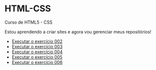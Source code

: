 # HTML-CSS
 Curso de HTML5 - CSS

Estou aprendendo a criar sites e agora vou gerenciar meus repositórios!
<ul>
<li>
<a href="https://alyssonmartins96.github.io/HTML-CSS/ex002/"> Executar o exercício 002</a> </li>
<li>
<a href="https://alyssonmartins96.github.io/HTML-CSS/ex003/"> Executar o exercício 003</a></li>
<li>
<a href="https://alyssonmartins96.github.io/HTML-CSS/ex004/"> Executar o exercício 004</a></li>
<li>
<a href="https://alyssonmartins96.github.io/HTML-CSS/ex005/"> Executar o exercício 005</a></li>
<li>
<a href="https://alyssonmartins96.github.io/HTML-CSS/ex006/"> Executar o exercício 006</a></li>
</ul>